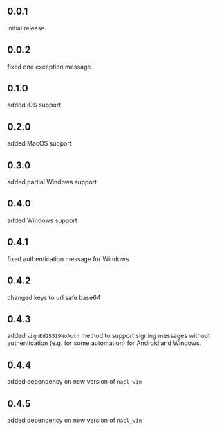 ## 0.0.1
initial release.

## 0.0.2
fixed one exception message

## 0.1.0
added iOS support

## 0.2.0
added MacOS support

## 0.3.0
added partial Windows support

## 0.4.0
added Windows support

## 0.4.1
fixed authentication message for Windows

## 0.4.2
changed keys to url safe base64

## 0.4.3
added `signEd25519NoAuth` method to support signing messages without authentication (e.g. for some automation) for Android and Windows.

## 0.4.4
added dependency on new version of `nacl_win`

## 0.4.5
added dependency on new version of `nacl_win`